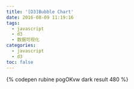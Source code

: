 ```yaml
---
title: '[D3]Bubble Chart'
date: 2016-08-09 11:19:16
tags:
  - javascript
  - d3
  - 数据可视化
categories:
  - javascript
  - d3
toc: false
---
```


{% codepen rubine pogOKvw dark result 480 %}
